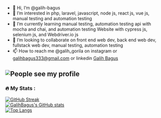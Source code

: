 - 👋 Hi, I’m @galih-bagus
- 👀 I’m interested in php, laravel, javascript, node js, react js, vue js, manual testing and automation testing
- 🌱 I’m currently learning manual testing, automation testing api with mocha and chai, and automation testing Website with cypress js, selenium js, and Webdriver.io js 
- 💞️ I’m looking to collaborate on front end web dev, back end web dev, fullstack web dev, manual testing, automation testing
- 📫 How to reach me @galih_gorila on instagram or galihbagus333@gmail.com or linkedin [Galih Bagus](https://www.linkedin.com/in/galih-bagus-067252208/)

![People see my profile](https://komarev.com/ghpvc/?username=galih-bagus)
---
### :fire: My Stats :
[![GitHub Streak](http://github-readme-streak-stats.herokuapp.com?user=galih-bagus&theme=radical&date_format=j%20M%5B%20Y%5D)](https://github.com/galih-bagus)
<br />
[![GalihBagus's GitHub stats](https://github-readme-stats.vercel.app/api?username=galih-bagus&show_icons=true&theme=radical)](https://github.com/galih-bagus)
<br />
[![Top Langs](https://github-readme-stats.vercel.app/api/top-langs/?username=galih-bagus&langs_count=10&layout=compact&theme=radical)](https://github.com/galih-bagus)
<!---
galih-bagus/galih-bagus is a ✨ special ✨ repository because its `README.md` (this file) appears on your GitHub profile.
You can click the Preview link to take a look at your changes.
--->
